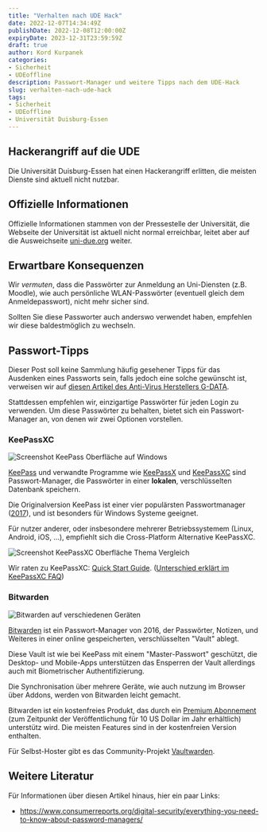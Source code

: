 ```yaml
---
title: "Verhalten nach UDE Hack"
date: 2022-12-07T14:34:49Z
publishDate: 2022-12-08T12:00:00Z
expiryDate: 2023-12-31T23:59:59Z
draft: true
author: Kord Kurpanek
categories:
- Sicherheit
- UDEoffline
description: Passwort-Manager und weitere Tipps nach dem UDE-Hack
slug: verhalten-nach-ude-hack
tags:
- Sicherheit
- UDEoffline
- Universität Duisburg-Essen
---
```


## Hackerangriff auf die UDE

Die Universität Duisburg-Essen hat einen Hackerangriff erlitten,
die meisten Dienste sind aktuell nicht nutzbar.

## Offizielle Informationen

Offizielle Informationen stammen von der Pressestelle der Universität,
die Webseite der Universität ist aktuell nicht normal erreichbar,
leitet aber auf die Ausweichseite [uni-due.org](https://uni-due.org/) weiter.

## Erwartbare Konsequenzen

Wir *vermuten*, dass die Passwörter zur Anmeldung an Uni-Diensten (z.B. Moodle),
wie auch persönliche WLAN-Passwörter (eventuell gleich dem Anmeldepasswort),
nicht mehr sicher sind.

Sollten Sie diese Passworter auch anderswo verwendet haben,
empfehlen wir diese baldestmöglich zu wechseln.

## Passwort-Tipps

Dieser Post soll keine Sammlung häufig gesehener Tipps
für das Ausdenken eines Passworts sein,
falls jedoch eine solche gewünscht ist,
verweisen wir auf [diesen Artikel des Anti-Virus Herstellers G-DATA](https://www.gdata.de/tipps-tricks/sichere-passwoerter).

Stattdessen empfehlen wir, einzigartige Passwörter für jeden Login zu verwenden.
Um diese Passwörter zu behalten, bietet sich ein Passwort-Manager an,
von denen wir zwei Optionen vorstellen.

### KeePassXC

![Screenshot KeePass Oberfläche auf Windows](https://upload.wikimedia.org/wikipedia/commons/3/3b/KeePass_Main.png)

[KeePass](https://keepass.info/) und verwandte Programme wie [KeePassX](http://keepassx.org/) und [KeePassXC](https://keepassxc.org/) sind Passwort-Manager,
die Passwörter in einer __lokalen__, verschlüsselten Datenbank speichern.

Die Originalversion KeePass ist einer vier populärsten Passwortmanager ([2017](https://en.wikipedia.org/wiki/KeePass#:~:text=a%202017%20consumer%20reports%20article%20described%20keepass%20as%20one%20of%20the%20four%20most%20widely%20used%20password%20managers%20(alongside%201password%2C%20dashlane%20and%20lastpass))),
und ist besonders für Windows Systeme geeignet.

Für nutzer anderer, oder insbesondere mehrerer Betriebssystemem (Linux, Android, iOS, ...),
empfiehlt sich die Cross-Platform Alternative KeePassXC.

![Screenshot KeePassXC Oberfläche Thema Vergleich](https://keepassxc.org/images/screenshots/theme_comparison.png)

Wir raten zu KeePassXC: [Quick Start Guide](https://keepassxc.org/docs/KeePassXC_GettingStarted.html). ([Unterschied erklärt im KeePassXC FAQ](https://keepassxc.org/docs/#faq-keepass))

### Bitwarden

![Bitwarden auf verschiedenen Geräten](https://images.ctfassets.net/7rncvj1f8mw7/6ioKconkSBRtvtIXoHeBsF/76256e7d5038d471e37e3d6cfef3b60d/product-grouping-1.png?w=1000&h=678)

[Bitwarden](https://bitwarden.com/) ist ein Passwort-Manager von 2016,
der Passwörter, Notizen, und Weiteres in einer online gespeicherten, verschlüsselten "Vault" ablegt.

Diese Vault ist wie bei KeePass mit einem "Master-Passwort" geschützt,
die Desktop- und Mobile-Apps unterstützen das Ensperren der Vault allerdings auch
mit Biometrischer Authentifizierung.

Die Synchronisation über mehrere Geräte, wie auch nutzung im Browser über Addons,
werden von Bitwarden leicht gemacht.

Bitwarden ist ein kostenfreies Produkt,
das durch ein [Premium Abonnement](https://bitwarden.com/pricing/)
(zum Zeitpunkt der Veröffentlichung für 10 US Dollar im Jahr erhältlich)
unterstütz wird.
Die meisten Features sind in der kostenfreien Version enthalten.

Für Selbst-Hoster gibt es das Community-Projekt [Vaultwarden](https://github.com/dani-garcia/vaultwarden).

## Weitere Literatur

Für Informationen über diesen Artikel hinaus, hier ein paar Links:

- <https://www.consumerreports.org/digital-security/everything-you-need-to-know-about-password-managers/>
